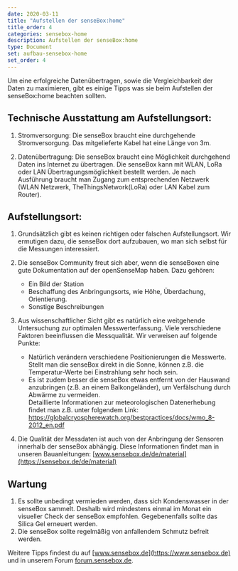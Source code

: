 ```yaml
---
date: 2020-03-11
title: "Aufstellen der senseBox:home"
title_order: 4
categories: sensebox-home
description: Aufstellen der senseBox:home
type: Document
set: aufbau-sensebox-home
set_order: 4
---
```


Um eine erfolgreiche Datenübertragen, sowie die Vergleichbarkeit der Daten zu maximieren, gibt es einige Tipps was sie beim Aufstellen der senseBox:home beachten sollten.

## Technische Ausstattung am Aufstellungsort:

1.	Stromversorgung: Die senseBox braucht eine durchgehende Stromversorgung. Das mitgelieferte Kabel hat eine Länge von 3m.

2.	Datenübertragung: Die senseBox braucht eine Möglichkeit durchgehend Daten ins Internet zu übertragen. Die senseBox kann mit WLAN, LoRa oder LAN Übertragungsmöglichkeit bestellt werden. Je nach Ausführung braucht man Zugang zum entsprechenden Netzwerk (WLAN Netzwerk, TheThingsNetwork(LoRa) oder LAN Kabel zum Router).

## Aufstellungsort:

1.	Grundsätzlich gibt es keinen richtigen oder falschen Aufstellungsort. Wir ermutigen dazu, die senseBox dort aufzubauen, wo man sich selbst für die Messungen interessiert. 

2.	Die senseBox Community freut sich aber, wenn die senseBoxen eine gute Dokumentation auf der openSenseMap haben. Dazu gehören:
    *	Ein Bild der Station
    *	Beschaffung des Anbringungsorts, wie Höhe, Überdachung, Orientierung.
    *	Sonstige Beschreibungen

3.	Aus wissenschaftlicher Sicht gibt es natürlich eine weitgehende Untersuchung zur optimalen Messwerterfassung. Viele verschiedene Faktoren beeinflussen die Messqualität. Wir verweisen auf folgende Punkte:
    *	Natürlich verändern verschiedene Positionierungen die Messwerte. Stellt man die senseBox direkt in die Sonne, 
    können z.B. die Temperatur-Werte bei Einstrahlung sehr hoch sein.
    *	Es ist zudem besser die senseBox etwas entfernt von der Hauswand anzubringen (z.B. an einem Balkongeländer), um Verfälschung durch Abwärme zu vermeiden.  
    Detaillierte Informationen zur meteorologischen Datenerhebung findet man z.B. unter folgendem Link: https://globalcryospherewatch.org/bestpractices/docs/wmo_8-2012_en.pdf

4.	Die Qualität der Messdaten ist auch von der Anbringung der Sensoren innerhalb der senseBox abhängig. Diese Informationen findet man in unseren Bauanleitungen: [www.sensebox.de/de/material](https://sensebox.de/de/material)


## Wartung

1.	Es sollte unbedingt vermieden werden, dass sich Kondenswasser in der senseBox sammelt. Deshalb wird mindestens einmal im Monat ein visueller Check der senseBox empfohlen. Gegebenenfalls sollte das Silica Gel erneuert werden. 
2.	Die senseBox sollte regelmäßig von anfallendem Schmutz befreit werden.

Weitere Tipps findest du auf [www.sensebox.de](https://www.sensebox.de) und in unserem Forum [forum.sensebox.de](https://forum.sensebox.de/).  
